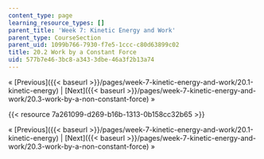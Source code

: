 ```yaml
---
content_type: page
learning_resource_types: []
parent_title: 'Week 7: Kinetic Energy and Work'
parent_type: CourseSection
parent_uid: 1099b766-7930-f7e5-1ccc-c80d63899c02
title: 20.2 Work by a Constant Force
uid: 577b7e46-3bc8-a343-3dbe-46a3f2b13a74
---
```


« [Previous]({{< baseurl >}}/pages/week-7-kinetic-energy-and-work/20.1-kinetic-energy) | [Next]({{< baseurl >}}/pages/week-7-kinetic-energy-and-work/20.3-work-by-a-non-constant-force) »

{{< resource 7a261099-d269-b16b-1313-0b158cc32b65 >}}

« [Previous]({{< baseurl >}}/pages/week-7-kinetic-energy-and-work/20.1-kinetic-energy) | [Next]({{< baseurl >}}/pages/week-7-kinetic-energy-and-work/20.3-work-by-a-non-constant-force) »